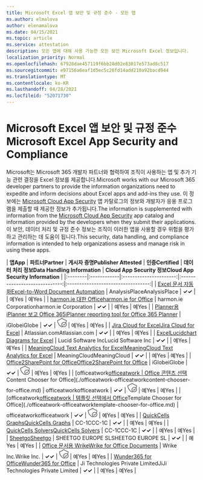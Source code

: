```yaml
---
title: Microsoft Excel 앱 보안 및 규정 준수 - 모든 앱
ms.author: elmalova
author: elenamalova
ms.date: 04/15/2021
ms.topic: article
ms.service: attestation
description: 모든 앱에 대해 사용 가능한 모든 보안 Microsoft Excel 정보입니다.
localization_priority: Normal
ms.openlocfilehash: 67928dae457119f6bb28d02e83017e573ad8c517
ms.sourcegitcommit: e97156a6eaf1d5ec5c26fd14add210a92bacd944
ms.translationtype: MT
ms.contentlocale: ko-KR
ms.lasthandoff: 04/28/2021
ms.locfileid: "52071730"
---
```

# <a name="microsoft-excel-app-security-and-compliance"></a><span data-ttu-id="1ef20-103">Microsoft Excel 앱 보안 및 규정 준수</span><span class="sxs-lookup"><span data-stu-id="1ef20-103">Microsoft Excel App Security and Compliance</span></span>

<span data-ttu-id="1ef20-104">Microsoft는 Microsoft 365 개발자 파트너와 협력하여 조직이 사용하는 앱 및 추가 기능 관련 결정을 Excel 정보를 제공합니다.</span><span class="sxs-lookup"><span data-stu-id="1ef20-104">Microsoft works with our Microsoft 365 developer partners to provide the information organizations need to expedite and inform decisions about Excel apps and add-ins they use.</span></span> <span data-ttu-id="1ef20-105">이 정보에는 [Microsoft Cloud App Security](https://www.microsoft.com/en-us/enterprise-mobility-security/cloud-app-security) 앱 카탈로그의 정보와 개발자가 응용 프로그램을 제출할 때 제공한 정보가 추가됩니다.</span><span class="sxs-lookup"><span data-stu-id="1ef20-105">The information is supplemented with information from the [Microsoft Cloud App Security](https://www.microsoft.com/en-us/enterprise-mobility-security/cloud-app-security) app catalog and information provided by the developers when they submit their applications.</span></span> <span data-ttu-id="1ef20-106">이 보안, 데이터 처리 및 규정 준수 정보는 조직이 이러한 앱을 사용할 경우 위험을 평가하고 관리하는 데 도움이 됩니다.</span><span class="sxs-lookup"><span data-stu-id="1ef20-106">This security, data handling, and compliance information is intended to help organizations assess and manage risk in using these apps.</span></span>

| <span data-ttu-id="1ef20-107">**앱**</span><span class="sxs-lookup"><span data-stu-id="1ef20-107">**App**</span></span> | <span data-ttu-id="1ef20-108">**파트너**</span><span class="sxs-lookup"><span data-stu-id="1ef20-108">**Partner**</span></span> | <span data-ttu-id="1ef20-109">**게시자 증명**</span><span class="sxs-lookup"><span data-stu-id="1ef20-109">**Publisher Attested**</span></span> | <span data-ttu-id="1ef20-110">**인증**</span><span class="sxs-lookup"><span data-stu-id="1ef20-110">**Certified**</span></span> | <span data-ttu-id="1ef20-111">**데이터 처리 정보**</span><span class="sxs-lookup"><span data-stu-id="1ef20-111">**Data Handling Information**</span></span> | <span data-ttu-id="1ef20-112">**Cloud App Security 정보**</span><span class="sxs-lookup"><span data-stu-id="1ef20-112">**Cloud App Security Information**</span></span> |
|:--------|:------------|:----------------------:|:-----------------------------:|:----------------------------------:|
| [<span data-ttu-id="1ef20-113">Excel 문서 자동화</span><span class="sxs-lookup"><span data-stu-id="1ef20-113">Excel-to-Word Document Automation</span></span>](./analysisplace-excel-to-word-document-automation.md) | <span data-ttu-id="1ef20-114">AnalysisPlace</span><span class="sxs-lookup"><span data-stu-id="1ef20-114">AnalysisPlace</span></span> | <span data-ttu-id="1ef20-115">**✓**</span><span class="sxs-lookup"><span data-stu-id="1ef20-115">**✓**</span></span> |  | <span data-ttu-id="1ef20-116">예</span><span class="sxs-lookup"><span data-stu-id="1ef20-116">Yes</span></span> | <span data-ttu-id="1ef20-117">예</span><span class="sxs-lookup"><span data-stu-id="1ef20-117">Yes</span></span> |
| [<span data-ttu-id="1ef20-118">harmon.ie 대한 Office</span><span class="sxs-lookup"><span data-stu-id="1ef20-118">harmon.ie for Office</span></span>](./harmonie-corporation-for-office.md) | <span data-ttu-id="1ef20-119">harmon.ie Corporation</span><span class="sxs-lookup"><span data-stu-id="1ef20-119">harmon.ie Corporation</span></span> | <span data-ttu-id="1ef20-120">**✓**</span><span class="sxs-lookup"><span data-stu-id="1ef20-120">**✓**</span></span> |  | <span data-ttu-id="1ef20-121">예</span><span class="sxs-lookup"><span data-stu-id="1ef20-121">Yes</span></span> | <span data-ttu-id="1ef20-122">예</span><span class="sxs-lookup"><span data-stu-id="1ef20-122">Yes</span></span> |
| [<span data-ttu-id="1ef20-123">Planner용 iPlanner 보고 Office 365</span><span class="sxs-lookup"><span data-stu-id="1ef20-123">iPlanner reporting tool for Office 365 Planner</span></span>](./iglobe-iplanner-reporting-tool-for-office-365-planner.md) | <span data-ttu-id="1ef20-124">iGlobe</span><span class="sxs-lookup"><span data-stu-id="1ef20-124">iGlobe</span></span> | <span data-ttu-id="1ef20-125">**✓**</span><span class="sxs-lookup"><span data-stu-id="1ef20-125">**✓**</span></span> | <img alt="Certified application badge" src="../media/certified-badge.png" height="25" width="25" /> | <span data-ttu-id="1ef20-126">예</span><span class="sxs-lookup"><span data-stu-id="1ef20-126">Yes</span></span> | <span data-ttu-id="1ef20-127">예</span><span class="sxs-lookup"><span data-stu-id="1ef20-127">Yes</span></span> |
| [<span data-ttu-id="1ef20-128">Jira Cloud for Excel</span><span class="sxs-lookup"><span data-stu-id="1ef20-128">Jira Cloud for Excel</span></span>](./atlassiancom-jira-cloud-for-excel.md) | <span data-ttu-id="1ef20-129">Atlassian.com</span><span class="sxs-lookup"><span data-stu-id="1ef20-129">Atlassian.com</span></span> | <span data-ttu-id="1ef20-130">**✓**</span><span class="sxs-lookup"><span data-stu-id="1ef20-130">**✓**</span></span> |  | <span data-ttu-id="1ef20-131">예</span><span class="sxs-lookup"><span data-stu-id="1ef20-131">Yes</span></span> | <span data-ttu-id="1ef20-132">예</span><span class="sxs-lookup"><span data-stu-id="1ef20-132">Yes</span></span> |
| [<span data-ttu-id="1ef20-133">Excel</span><span class="sxs-lookup"><span data-stu-id="1ef20-133">Lucidchart Diagrams for Excel</span></span>](./lucid-software-inc-lucidchart-diagrams-for-excel.md) | <span data-ttu-id="1ef20-134">Lucid Software Inc</span><span class="sxs-lookup"><span data-stu-id="1ef20-134">Lucid Software Inc</span></span> | <span data-ttu-id="1ef20-135">**✓**</span><span class="sxs-lookup"><span data-stu-id="1ef20-135">**✓**</span></span> |  | <span data-ttu-id="1ef20-136">예</span><span class="sxs-lookup"><span data-stu-id="1ef20-136">Yes</span></span> | <span data-ttu-id="1ef20-137">예</span><span class="sxs-lookup"><span data-stu-id="1ef20-137">Yes</span></span> |
| [<span data-ttu-id="1ef20-138">MeaningCloud Text Analytics for Excel</span><span class="sxs-lookup"><span data-stu-id="1ef20-138">MeaningCloud Text Analytics for Excel</span></span>](./meaningcloud-text-analytics-for-excel.md) | <span data-ttu-id="1ef20-139">MeaningCloud</span><span class="sxs-lookup"><span data-stu-id="1ef20-139">MeaningCloud</span></span> | <span data-ttu-id="1ef20-140">**✓**</span><span class="sxs-lookup"><span data-stu-id="1ef20-140">**✓**</span></span> |  | <span data-ttu-id="1ef20-141">예</span><span class="sxs-lookup"><span data-stu-id="1ef20-141">Yes</span></span> | <span data-ttu-id="1ef20-142">예</span><span class="sxs-lookup"><span data-stu-id="1ef20-142">Yes</span></span> |
| [<span data-ttu-id="1ef20-143">Office2SharePoint for Office</span><span class="sxs-lookup"><span data-stu-id="1ef20-143">Office2SharePoint for Office</span></span>](./iglobe-office2sharepoint-for-office.md) | <span data-ttu-id="1ef20-144">iGlobe</span><span class="sxs-lookup"><span data-stu-id="1ef20-144">iGlobe</span></span> | <span data-ttu-id="1ef20-145">**✓**</span><span class="sxs-lookup"><span data-stu-id="1ef20-145">**✓**</span></span> | <img alt="Certified application badge" src="../media/certified-badge.png" height="25" width="25" /> | <span data-ttu-id="1ef20-146">예</span><span class="sxs-lookup"><span data-stu-id="1ef20-146">Yes</span></span> | <span data-ttu-id="1ef20-147">예</span><span class="sxs-lookup"><span data-stu-id="1ef20-147">Yes</span></span> |
| <span data-ttu-id="1ef20-148">[officeatwork</span><span class="sxs-lookup"><span data-stu-id="1ef20-148">[officeatwork</span></span> | <span data-ttu-id="1ef20-149">Office 콘텐츠 선택](./officeatwork-officeatworkcontent-chooser-for-office.md)</span><span class="sxs-lookup"><span data-stu-id="1ef20-149">Content Chooser for Office](./officeatwork-officeatworkcontent-chooser-for-office.md)</span></span> | <span data-ttu-id="1ef20-150">officeatwork</span><span class="sxs-lookup"><span data-stu-id="1ef20-150">officeatwork</span></span> | <span data-ttu-id="1ef20-151">**✓**</span><span class="sxs-lookup"><span data-stu-id="1ef20-151">**✓**</span></span> | <img alt="Certified application badge" src="../media/certified-badge.png" height="25" width="25" /> | <span data-ttu-id="1ef20-152">예</span><span class="sxs-lookup"><span data-stu-id="1ef20-152">Yes</span></span> | <span data-ttu-id="1ef20-153">예</span><span class="sxs-lookup"><span data-stu-id="1ef20-153">Yes</span></span> |
| <span data-ttu-id="1ef20-154">[officeatwork</span><span class="sxs-lookup"><span data-stu-id="1ef20-154">[officeatwork</span></span> | <span data-ttu-id="1ef20-155">템플릿 선택에서 Office](./officeatwork-officeatworktemplate-chooser-for-office.md)</span><span class="sxs-lookup"><span data-stu-id="1ef20-155">Template Chooser for Office](./officeatwork-officeatworktemplate-chooser-for-office.md)</span></span> | <span data-ttu-id="1ef20-156">officeatwork</span><span class="sxs-lookup"><span data-stu-id="1ef20-156">officeatwork</span></span> | <span data-ttu-id="1ef20-157">**✓**</span><span class="sxs-lookup"><span data-stu-id="1ef20-157">**✓**</span></span> | <img alt="Certified application badge" src="../media/certified-badge.png" height="25" width="25" /> | <span data-ttu-id="1ef20-158">예</span><span class="sxs-lookup"><span data-stu-id="1ef20-158">Yes</span></span> | <span data-ttu-id="1ef20-159">예</span><span class="sxs-lookup"><span data-stu-id="1ef20-159">Yes</span></span> |
| [<span data-ttu-id="1ef20-160">QuickCells Graphs</span><span class="sxs-lookup"><span data-stu-id="1ef20-160">QuickCells Graphs</span></span>](./cc-1c-quickcells-graphs.md) | <span data-ttu-id="1ef20-161">CC-1C</span><span class="sxs-lookup"><span data-stu-id="1ef20-161">CC-1C</span></span> | <span data-ttu-id="1ef20-162">**✓**</span><span class="sxs-lookup"><span data-stu-id="1ef20-162">**✓**</span></span> |  | <span data-ttu-id="1ef20-163">예</span><span class="sxs-lookup"><span data-stu-id="1ef20-163">Yes</span></span> | <span data-ttu-id="1ef20-164">예</span><span class="sxs-lookup"><span data-stu-id="1ef20-164">Yes</span></span> |
| [<span data-ttu-id="1ef20-165">QuickCells Solvers</span><span class="sxs-lookup"><span data-stu-id="1ef20-165">QuickCells Solvers</span></span>](./cc-1c-quickcells-solvers.md) | <span data-ttu-id="1ef20-166">CC-1C</span><span class="sxs-lookup"><span data-stu-id="1ef20-166">CC-1C</span></span> | <span data-ttu-id="1ef20-167">**✓**</span><span class="sxs-lookup"><span data-stu-id="1ef20-167">**✓**</span></span> |  | <span data-ttu-id="1ef20-168">예</span><span class="sxs-lookup"><span data-stu-id="1ef20-168">Yes</span></span> | <span data-ttu-id="1ef20-169">예</span><span class="sxs-lookup"><span data-stu-id="1ef20-169">Yes</span></span> |
| [<span data-ttu-id="1ef20-170">Sheetgo</span><span class="sxs-lookup"><span data-stu-id="1ef20-170">Sheetgo</span></span>](./sheetgo-europe-sl.md) | <span data-ttu-id="1ef20-171">SHEETGO EUROPE SL</span><span class="sxs-lookup"><span data-stu-id="1ef20-171">SHEETGO EUROPE SL</span></span> | <span data-ttu-id="1ef20-172">**✓**</span><span class="sxs-lookup"><span data-stu-id="1ef20-172">**✓**</span></span> |  | <span data-ttu-id="1ef20-173">예</span><span class="sxs-lookup"><span data-stu-id="1ef20-173">Yes</span></span> | <span data-ttu-id="1ef20-174">예</span><span class="sxs-lookup"><span data-stu-id="1ef20-174">Yes</span></span> |
| [<span data-ttu-id="1ef20-175">Office 문서용 Wrike</span><span class="sxs-lookup"><span data-stu-id="1ef20-175">Wrike for Office Documents</span></span>](./wrike-inc-for-office-documents.md) | <span data-ttu-id="1ef20-176">Wrike Inc.</span><span class="sxs-lookup"><span data-stu-id="1ef20-176">Wrike Inc.</span></span> | <span data-ttu-id="1ef20-177">**✓**</span><span class="sxs-lookup"><span data-stu-id="1ef20-177">**✓**</span></span> | <img alt="Certified application badge" src="../media/certified-badge.png" height="25" width="25" /> | <span data-ttu-id="1ef20-178">예</span><span class="sxs-lookup"><span data-stu-id="1ef20-178">Yes</span></span> | <span data-ttu-id="1ef20-179">예</span><span class="sxs-lookup"><span data-stu-id="1ef20-179">Yes</span></span> |
| [<span data-ttu-id="1ef20-180">Wunder365 for Office</span><span class="sxs-lookup"><span data-stu-id="1ef20-180">Wunder365 for Office</span></span>](./jiji-technologies-private-limited-wunder365-for-office.md) | <span data-ttu-id="1ef20-181">Ji Technologies Private Limited</span><span class="sxs-lookup"><span data-stu-id="1ef20-181">JiJi Technologies Private Limited</span></span> | <span data-ttu-id="1ef20-182">**✓**</span><span class="sxs-lookup"><span data-stu-id="1ef20-182">**✓**</span></span> |  | <span data-ttu-id="1ef20-183">예</span><span class="sxs-lookup"><span data-stu-id="1ef20-183">Yes</span></span> | <span data-ttu-id="1ef20-184">예</span><span class="sxs-lookup"><span data-stu-id="1ef20-184">Yes</span></span> |
